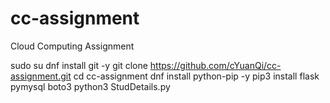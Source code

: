 # cc-assignment
Cloud Computing Assignment

sudo su
dnf install git -y
git clone https://github.com/cYuanQi/cc-assignment.git
cd cc-assignment
dnf install python-pip -y
pip3 install flask pymysql boto3
python3 StudDetails.py
